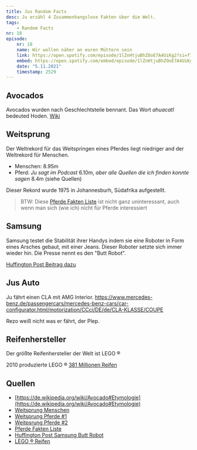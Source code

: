 ```yaml
---
title: Jus Random Facts
desc: Ju erzähl 4 Zusammenhangslose Fakten über die Welt.
tags:
    - Random Facts
nr: 18
episode:
    nr: 18
    name: Wir wollen näher an euren Müttern sein
    link: https://open.spotify.com/episode/1lZnHtjuBhZOoE7A4UiKg2?si=f7689dd8b4ce459a
    embed: https://open.spotify.com/embed/episode/1lZnHtjuBhZOoE7A4UiKg2?utm_source=generator&theme=0&t=2529
    date: "5.11.2021"
    timestamp: 2529
---
```


## Avocados
Avocados wurden nach Geschlechtsteile bennant. Das Wort *ahuacatl* bedeuted Hoden. [Wiki](https://de.wikipedia.org/wiki/Avocado#Etymologie)

## Weitsprung
Der Weltrekord für das Weitspringen eines Pferdes liegt niedriger and der Weltrekord für Menschen.
- Menschen: 8.95m
- Pferd: *Ju sagt im Podcast* 6.10m, *aber alle Quellen die ich finden konnte sagen* 8.4m (siehe Quellen)

Dieser Rekord wurde 1975 in Johannesburh, Südafrika aufgestellt.

> BTW: Diese [Pferde Fakten Liste](https://horseyhooves.com/horse-facts/) ist nicht ganz uninteressant, auch wenn man sich (wie ich) nicht für Pferde interessiert

## Samsung
Samsung testet die Stabilität ihrer Handys indem sie eine Roboter in Form eines Arsches gebaut, mit einer Jeans. Dieser Roboter setzte sich immer wieder hin.
Die Presse nennt es den "Butt Robot".


[Huffington Post Beitrag dazu](https://www.huffpost.com/entry/samsung-phones-bend_n_5923054?1412286212=&ncid=tweetlnkushpmg00000067)

## Jus Auto
Ju fährt einen CLA mit AMG Interior. https://www.mercedes-benz.de/passengercars/mercedes-benz-cars/car-configurator.html/motorization/CCci/DE/de/CLA-KLASSE/COUPE

Rezo weiß nicht was er fährt, der Plep.

## Reifenhersteller
Der größte Reifenhersteller der Welt ist LEGO &#174;

2010 produzierte LEGO &#174; [381 Millionen Reifen](https://www.guinnessworldrecords.com/world-records/100909-largest-tyre-manufacture-per-annum)



## Quellen

* [https://de.wikipedia.org/wiki/Avocado#Etymologie](https://de.wikipedia.org/wiki/Avocado#Etymologie)
* [Weitsprung Menschen](https://de.wikipedia.org/wiki/Weitsprung)
* [Weitsprung Pferde #1](https://en.wikipedia.org/wiki/Jumping_(horse)#World_records)
* [Weitpsrung Pferde #2](https://www.meinepferde.eu/pferde/pferderekorde.html)
* [Pferde Fakten Liste](https://horseyhooves.com/horse-facts/)
* [Huffington Post Samsung Butt Robot](https://www.huffpost.com/entry/samsung-phones-bend_n_5923054?1412286212=&ncid=tweetlnkushpmg00000067)
* [LEGO &#174; Reifen](https://www.guinnessworldrecords.com/world-records/100909-largest-tyre-manufacture-per-annum)
